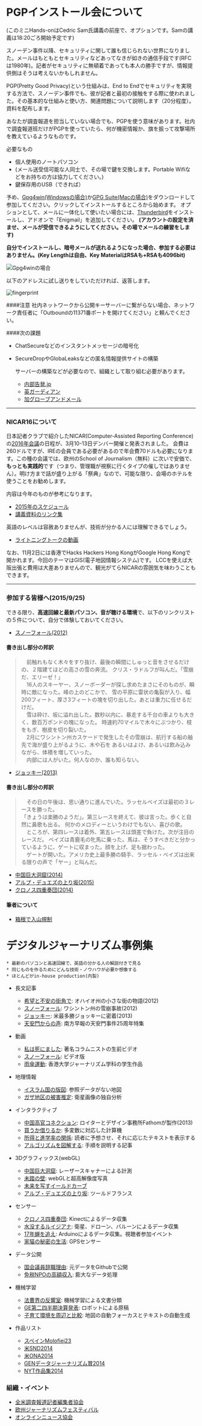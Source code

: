 # PGPインストール会について

(このミニHands-onはCedric Sam氏講義の前座で、オプションです。Samの講義は18:20ごろ開始予定です)

スノーデン事件以降、セキュリティに関して誰も信じられない世界になりました。メールはもともとセキュリティなどあってなきが如きの通信手段です(RFCは1980年)。記者がセキュリティに無頓着であっても本人の勝手ですが、情報提供側はそうは考えないかもしれません。

PGP(Pretty Good Privacy)という仕組みは、End to Endでセキュリティを実現する方法で、スノーデン事件でも、彼が記者と最初の接触をする際に使われました。その基本的な仕組みと使い方、関連問題について説明します（20分程度）。資料を配布します。

あなたが調査報道を担当していない場合でも、PGPを使う意味があります。社内で調査報道班だけがPGPを使っていたら、何が機密情報か、旗を振って攻撃場所を教えているようなものです。

必要なもの
* 個人使用のノートパソコン
* (メール送受信可能な人同士で、その場で鍵を交換します。Portable Wifiなどをお持ちの方は協力してください。)
* 鍵保存用のUSB（できれば）

予め、[Gpg4win(Windowsの場合)](https://www.gpg4win.org/)か[GPG Suite(Macの場合)](https://gpgtools.org/)をダウンロードして参加してください。クリックしてインストールするところから始めます。
オプションとして、メールに一体化して使いたい場合には、[Thunderbird](http://www.mozilla.jp/thunderbird/)をインストールし、アドオンで「Enigmail」を追加してください。
**(アカウントの設定を済ませ、メールが受信できるようにしてください。その場でメールの練習をします)**

**自分でインストールし、暗号メールが送れるようになった場合、参加する必要はありません。(Key Lengthは自由、Key MaterialはRSAも+RSAも4096bit)**

![Gpg4winの場合](images/Kleopatra_setup.jpg)

以下のアドレスに試し送りをしていただければ、返答します。

![fingerprint](images/fingerprint.png)

####注意
社内ネットワークから公開キーサーバーに繋がらない場合、ネットワーク責任者に「Outboundの11371番ポートを開けてください」と頼んでください。

####次の課題

* ChatSecureなどのインスタントメッセージの暗号化
* SecureDropやGlobaLeaksなどの匿名情報提供サイトの構築

	サーバーの構築などが必要なので、組織として取り組む必要があります。

	* [内部告発.jp](https://whistleblowing.jp)
	* [英ガーディアン](https://securedrop.theguardian.com)
	* [加グローブアンドメール](https://sec.theglobeandmail.com/securedrop/)

---

### NICAR16について

日本記者クラブで紹介したNICAR(Computer-Assisted Reporting Conference)の[2016年会議](http://ire.org/conferences/nicar2016/)の日程が、3月10-13日デンバー開催と発表されました。
会費は260ドルですが、IREの会員である必要があるので年会費70ドルも必要になります。この種の会議では、欧州のSchool of Journalism（無料）に次いで安価で、**もっとも実践的**です（つまり、管理職が視察に行くタイプの催しではありません）。明け方まで話が盛り上がる「祭典」なので、可能な限り、会場のホテルを使うことをお勧めします。

内容は今年のものが参考になります。

* [2015年のスケジュール](http://ire.org/conferences/nicar2015/schedule/)
* [講義資料のリンク集](http://blog.chryswu.com/2015/02/20/nicar-2015-slides-links-tutorials/)

英語のレベルは容赦ありませんが、技術が分かる人には理解できるでしょう。

* [ライトニングトークの動画](http://ire.org/conferences/nicar2015/lightning-talks/)

なお、11月2日には香港でHacks Hackers Hong KongがGoogle Hong Kongで開かれます。今回のテーマはGIS(電子地図情報システム)です。
LCCを使えば大阪出張と費用は大差ありませんので、観光がてらNICARの雰囲気を味わうこともできます。

---

### 参加する皆様へ(2015/9/25)

できる限り、**高速回線と最新パソコン、音が聴ける環境**で、以下のリンクリストの５件について、自分で体験しておいてください。

* [スノーフォール(2012)](http://www.nytimes.com/projects/2012/snow-fall/#/?part=tunnel-creek)

#### 書き出し部分の邦訳

> 　前触れもなく木々をすり抜け、最後の瞬間にしゅっと音をさせるだけの、２階建てほどの高さの雪の奔流。
>クリス・ラドルフが叫んだ。「雪崩だ、エリーゼ！」<br>
> 　16人のスキーヤー、スノーボーダーが探し求めたまさにそのものが、瞬時に敵になった。峰の上のどこかで、
>雪の平原に雷状の亀裂が入り、幅200フィート、厚さ3フィートの塊を切り出した。あとは重力に任せるだけだ。<br>
> 　雪は砕け、坂に溢れ出した。数秒以内に、暴走する千台の車よりも大きく、数百万ポンドの塊になった。
>時速約70マイルで木々にぶつかり、枝をもぎ、樹皮を切り裂いた。<br>
> 　2月にワシントン州カスケードで発生したその雪崩は、航行する船の舳先で海が盛り上がるように、木や石を
>あるいはよけ、あるいは飲み込みながら、体積を増していった。<br>
> 　内部には人がいた。何人なのか、誰も知らない。

* [ジョッキー(2013)](http://www.nytimes.com/projects/2013/the-jockey/#/?chapt=introduction)

#### 書き出し部分の邦訳

> 　その日の午後は、思い通りに進んでいた。ラッセルベイズは最初の３レースを勝った。<br>
> 「きょうは楽勝のようだ」。第三レースを終えて、彼は言った。歩くと自然に鼻歌も出る。
>何かのメロディーというわけでもない、喜びの歌。<br>
> 　ところが、第四レースは着外、第五レースは頭差で負けた。次が注目のレースだ。
>ベイズは青鹿毛の牝馬に乗った。馬は、そうすべきだと分かっているように、ゲートに収まった。顔を上げ、足も据わった。<br>
> 　ゲートが開いた。アメリカ史上最多勝の騎手、ラッセル・ベイズは出来る限りの声で「ヤー」と叫んだ。

* [中国巨大洞窟(2014)](http://www.nationalgeographic.com/china-caves/supercaves/)
* [アルプ・デュエズの上り坂(2015)](http://www.theguardian.com/sport/ng-interactive/2015/jul/23/tour-de-france-the-climb-of-alpe-dhuez-interactive)
* [クロノス四重奏団(2014)](http://www.nytimes.com/interactive/2014/09/22/arts/music/kronos-quartet.html?ref=arts)

#### 筆者について

* [箱根で入山規制](http://www.tokyo-np.co.jp/hold/2015/hakone/hakone_t.html)


# デジタルジャーナリズム事例集

	* 最新のパソコンと高速回線で、英語の分かる人の解説付きで見る
	* 同じものを作るためにどんな技術・ノウハウが必要か想像する
	* ほとんどがin-house production(内製)

* 長文記事
	* [希望と不安の街角で](http://www.nytimes.com/interactive/2012/10/14/us/this-land-elyria-ohio.html): オハイオ州の小さな街の物語(2012)
	* [スノーフォール](http://www.nytimes.com/projects/2012/snow-fall/#/?part=tunnel-creek): ワシントン州の雪崩事故(2012)
	* [ジョッキー](http://www.nytimes.com/projects/2013/the-jockey/#/?chapt=introduction): 米最多勝ジョッキーに密着(2013)
	* [天安門からの声](http://multimedia.scmp.com/tiananmen/): 南方早報の天安門事件25周年特集

* 動画
	* [私は死にました](http://www.nytimes.com/video/obituaries/1194817093353/i-just-died.html): 著名コラムニストの生前ビデオ
	* [スノーフォール](https://www.youtube.com/watch?t=186&v=cjzT15-oQq0): ビデオ版
	* [雨傘運動](http://www.msnbc.com/msnbc/watch/and-then-hell-broke-loose-367963715731): 香港大学ジャーナリズム学科の学生作品

* 地理情報
	* [イスラム国の版図](http://int.nyt.com/newsgraphics/contests/2014/snd-digital/isis-in-maps-as-of-dec-31-2014/index.html): 参照データがない地図
	* [ガザ地区の被害推定](http://www.nytimes.com/interactive/2014/07/27/world/middleeast/assessing-the-damage-and-destruction-in-gaza.html): 衛星画像の独自分析

* インタラクティブ
	* [中国高官コネクション](http://china.fathom.info): ロイターとデザイン事務所Fathomが製作(2013)
	* [買うか借りるか](http://www.nytimes.com/interactive/2014/upshot/buy-rent-calculator.html): 多変数に対応した計算機
	* [所得と進学率の関係](http://www.nytimes.com/interactive/2015/05/28/upshot/you-draw-it-how-family-income-affects-childrens-college-chances.html): 読者に予想させ、それに応じたテキストを表示する
	* [アルゴリズムを図解する](http://bost.ocks.org/mike/algorithms/): 手順を説明する記事

* 3Dグラフィックス(webGL)
	* [中国巨大洞窟](http://www.nationalgeographic.com/china-caves/supercaves/): レーザースキャナーによる計測
	* [未踏の壁](http://www.nytimes.com/interactive/2015/01/09/sports/the-dawn-wall-el-capitan.html): webGLと超高解像度写真
	* [未来を写すイールドカーブ](http://www.nytimes.com/interactive/2015/03/19/upshot/3d-yield-curve-economic-growth.html)
	* [アルプ・デュエズの上り坂](http://www.theguardian.com/sport/ng-interactive/2015/jul/23/tour-de-france-the-climb-of-alpe-dhuez-interactive): ツールドフランス

* センサー
	* [クロノス四重奏団](http://www.nytimes.com/interactive/2014/09/22/arts/music/kronos-quartet.html?ref=arts): Kinectによるデータ収集
	* [水没するルイジアナ](http://projects.propublica.org/louisiana/): 衛星、ドローン、バルーンによるデータ収集
	* [17年蝉を追え](http://project.wnyc.org/cicadas/map.html#7.00/39.802/-74.782): Arduinoによるデータ収集。視聴者参加イベント
	* [家猫の秘密の生活](https://vimeo.com/108062526): GPSセンサー

* データ公開
	* [国会議員辞職理由](http://www.morgenpost.de/politik/article126044847/Why-Members-of-the-German-Parliament-resign.html?config=interactive): 元データをGithubで公開
	* [免税NPOの高額収入](https://projects.propublica.org/nonprofits/): 膨大なデータ処理

* 機械学習
	* [法曹界の反響室](http://www.reuters.com/investigates/special-report/scotus/): 機械学習による文書分類
	* [GE第二四半期決算発表](http://news.yahoo.com/ge-2q-profit-climbs-13-percent-110903999--finance.html): ロボットによる原稿
	* [子育て環境を周辺と比較](http://www.nytimes.com/interactive/2015/05/03/upshot/the-best-and-worst-places-to-grow-up-how-your-area-compares.html): 地図の自動フォーカスとテキストの自動生成

* 作品リスト
	* [スペインMolofiej23](http://www.malofiejgraphics.com/wp-content/uploads/2015/03/M23_Awards-List_OK.pdf)
	* [米SND2014](http://www.snd.org/2015/03/winners-list-2014-best-of-digital-design-competition/)
	* [米ONA2014](http://journalists.org/2014/09/27/seattle-times-pro-publica-npr-take-home-2014-online-journalism-awards/)
	* [GENデータジャーナリズム賞2014](http://www.globaleditorsnetwork.org/programmes/data-journalism-awards/2014-shortlist/)
	* [NYT作品集2014](http://www.nytimes.com/interactive/2014/12/29/us/year-in-interactive-storytelling.html)

### 組織・イベント

* [全米調査報道記者編集者協会](http://www.ire.org/nicar/)
* [欧州ジャーナリズムフェスティバル](http://www.journalismfestival.com)
* [オンラインニュース協会](http://journalists.org)





